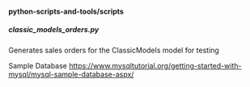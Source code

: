 #### python-scripts-and-tools/scripts

##### classic_models_orders.py
Generates sales orders for the ClassicModels model for testing

Sample Database
https://www.mysqltutorial.org/getting-started-with-mysql/mysql-sample-database-aspx/
